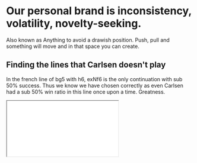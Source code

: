 # Our personal brand is inconsistency, volatility, novelty-seeking.

Also known as Anything to avoid a drawish position.
Push, pull and something will move and in that space you can create.

## Finding the lines that Carlsen doesn't play

In the french line of bg5 with h6, exNf6 is the only continuation with sub 50% success. Thus we know we have chosen correctly as even Carlsen had a sub 50% win ratio in this line once upon a time. Greatness.


<div class="intrinsic-container">
  <iframe src="//www.youtube.com/embed/KMYrIi_Mt8A" allowfullscreen></iframe>
</div>